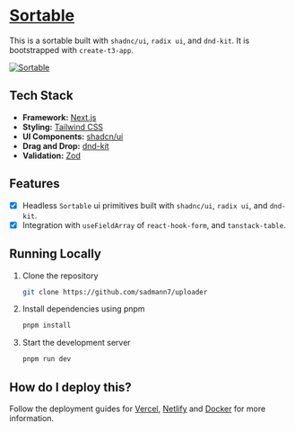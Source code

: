 # [Sortable](https://sortable.sadmn.com)

This is a sortable built with `shadnc/ui`, `radix ui`, and `dnd-kit`. It is bootstrapped with `create-t3-app`.

[![Sortable](./public/images/screenshot.png)](https://sortable.sadmn.com)

## Tech Stack

- **Framework:** [Next.js](https://nextjs.org)
- **Styling:** [Tailwind CSS](https://tailwindcss.com)
- **UI Components:** [shadcn/ui](https://ui.shadcn.com)
- **Drag and Drop:** [dnd-kit](https://dndkit.com)
- **Validation:** [Zod](https://zod.dev)

## Features

- [x] Headless `Sortable` ui primitives built with `shadnc/ui`, `radix ui`, and `dnd-kit`.
- [x] Integration with `useFieldArray` of `react-hook-form`, and `tanstack-table`.

## Running Locally

1. Clone the repository

   ```bash
   git clone https://github.com/sadmann7/uploader
   ```

2. Install dependencies using pnpm

   ```bash
   pnpm install
   ```

3. Start the development server

   ```bash
   pnpm run dev
   ```

## How do I deploy this?

Follow the deployment guides for [Vercel](https://create.t3.gg/en/deployment/vercel), [Netlify](https://create.t3.gg/en/deployment/netlify) and [Docker](https://create.t3.gg/en/deployment/docker) for more information.
